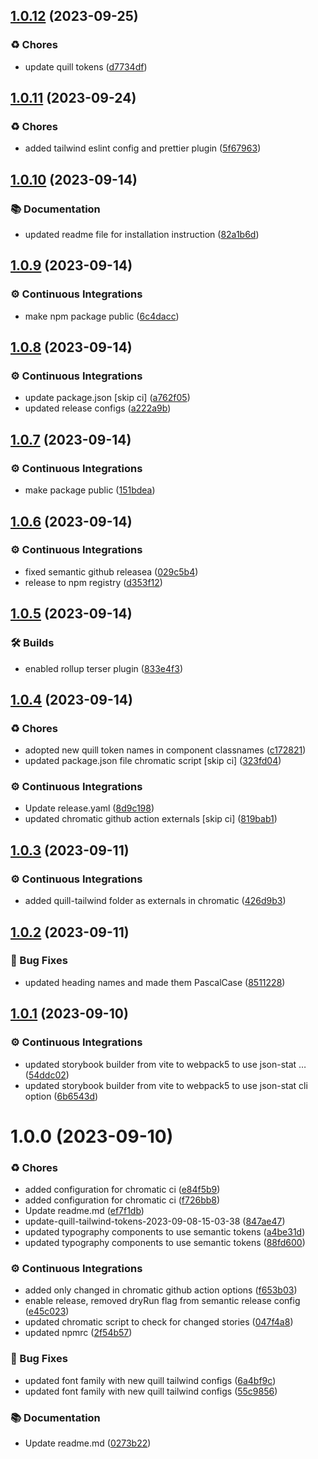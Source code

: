 ## [1.0.12](https://github.com/deriv-com/quill-design/compare/v1.0.11...v1.0.12) (2023-09-25)


### ♻️ 	 Chores

* update quill tokens ([d7734df](https://github.com/deriv-com/quill-design/commit/d7734df0fd23949bc83d97343626cd0decb497f9))

## [1.0.11](https://github.com/deriv-com/quill-design/compare/v1.0.10...v1.0.11) (2023-09-24)


### ♻️ 	 Chores

* added tailwind eslint config and prettier plugin ([5f67963](https://github.com/deriv-com/quill-design/commit/5f67963066e091d1d4be2082897761f17fa40807))

## [1.0.10](https://github.com/deriv-com/quill-design/compare/v1.0.9...v1.0.10) (2023-09-14)


### 📚 	 Documentation

* updated readme file for installation instruction ([82a1b6d](https://github.com/deriv-com/quill-design/commit/82a1b6dbc40834a3838f5d38a30915ce3f2d6152))

## [1.0.9](https://github.com/deriv-com/quill-design/compare/v1.0.8...v1.0.9) (2023-09-14)


### ⚙️ 	 Continuous Integrations

* make npm package public ([6c4dacc](https://github.com/deriv-com/quill-design/commit/6c4dacc7aa3787709989ba68ad5c996029107643))

## [1.0.8](https://github.com/deriv-com/quill-design/compare/v1.0.7...v1.0.8) (2023-09-14)


### ⚙️ 	 Continuous Integrations

* update package.json [skip ci] ([a762f05](https://github.com/deriv-com/quill-design/commit/a762f05b6bbcec5ff77a453ac81da64856ef647a))
* updated release configs ([a222a9b](https://github.com/deriv-com/quill-design/commit/a222a9be6bd61047e33ea035e3e7de5818ff101f))

## [1.0.7](https://github.com/deriv-com/quill-design/compare/v1.0.6...v1.0.7) (2023-09-14)


### ⚙️ 	 Continuous Integrations

* make package public ([151bdea](https://github.com/deriv-com/quill-design/commit/151bdeaf68a6765b28005b54e07e25120d02052a))

## [1.0.6](https://github.com/deriv-com/quill-design/compare/v1.0.5...v1.0.6) (2023-09-14)


### ⚙️ 	 Continuous Integrations

* fixed semantic github releasea ([029c5b4](https://github.com/deriv-com/quill-design/commit/029c5b4125c398af94fe0973e70a4a8fb2bc1905))
* release to npm registry ([d353f12](https://github.com/deriv-com/quill-design/commit/d353f12d3a0a4355aa2b81da388120d4491e429c))

## [1.0.5](https://github.com/deriv-com/quill-design/compare/v1.0.4...v1.0.5) (2023-09-14)


### 🛠 	 Builds

* enabled rollup terser plugin ([833e4f3](https://github.com/deriv-com/quill-design/commit/833e4f3bf7dba4ca837ed16d60bb75be34b4d538))

## [1.0.4](https://github.com/deriv-com/quill-design/compare/v1.0.3...v1.0.4) (2023-09-14)


### ♻️ 	 Chores

* adopted new quill token names in component classnames ([c172821](https://github.com/deriv-com/quill-design/commit/c1728215a8d08babf18580cb9e6f8b4d58fd9358))
* updated package.json file chromatic script [skip ci] ([323fd04](https://github.com/deriv-com/quill-design/commit/323fd04f959034239b26ae03c3cf69b08fb3f7cb))


### ⚙️ 	 Continuous Integrations

* Update release.yaml ([8d9c198](https://github.com/deriv-com/quill-design/commit/8d9c1981777b63148073cb48d930be13775acd42))
* updated chromatic github action externals [skip ci] ([819bab1](https://github.com/deriv-com/quill-design/commit/819bab1f0e664dec021e6d92c5ad34d4d192dd71))

## [1.0.3](https://github.com/deriv-com/quill-design/compare/v1.0.2...v1.0.3) (2023-09-11)


### ⚙️ 	 Continuous Integrations

* added quill-tailwind folder as externals in chromatic ([426d9b3](https://github.com/deriv-com/quill-design/commit/426d9b348ac3b1f93a7b096be86a7a0fbe409ba0))

## [1.0.2](https://github.com/deriv-com/quill-design/compare/v1.0.1...v1.0.2) (2023-09-11)


### 🐛 	 Bug Fixes

* updated heading names and made them PascalCase ([8511228](https://github.com/deriv-com/quill-design/commit/8511228114405eeec12480329860e5e034d597f7))

## [1.0.1](https://github.com/deriv-com/quill-design/compare/v1.0.0...v1.0.1) (2023-09-10)


### ⚙️ 	 Continuous Integrations

* updated storybook builder from vite to webpack5 to use json-stat … ([54ddc02](https://github.com/deriv-com/quill-design/commit/54ddc0298fe94e84ffeeaa5c71c144aeb830f184))
* updated storybook builder from vite to webpack5 to use json-stat cli option ([6b6543d](https://github.com/deriv-com/quill-design/commit/6b6543d303df87e2c702eadce48b17bf523d92d1))

# 1.0.0 (2023-09-10)


### ♻️ 	 Chores

* added configuration for chromatic ci ([e84f5b9](https://github.com/deriv-com/quill-design/commit/e84f5b9f91dd3d047e6ed6f0c24e11be89b179b0))
* added configuration for chromatic ci ([f726bb8](https://github.com/deriv-com/quill-design/commit/f726bb8fda6beca1b5f11bd89d4aa83a41750c66))
* Update readme.md ([ef7f1db](https://github.com/deriv-com/quill-design/commit/ef7f1db763e7c9909065568e2f258fdbe2f586d7))
* update-quill-tailwind-tokens-2023-09-08-15-03-38 ([847ae47](https://github.com/deriv-com/quill-design/commit/847ae474477a4ccae7140f2072eddd58007e9a93))
* updated typography components to use semantic tokens ([a4be31d](https://github.com/deriv-com/quill-design/commit/a4be31d4a56ed95fdcf7026b079c7d0850541b32))
* updated typography components to use semantic tokens ([88fd600](https://github.com/deriv-com/quill-design/commit/88fd600b9eaad7b262675981cc20c9c8eb59f05d))


### ⚙️ 	 Continuous Integrations

* added only changed in chromatic github action options ([f653b03](https://github.com/deriv-com/quill-design/commit/f653b03c7b308894192bebea5a7aa09746a00704))
* enable release, removed dryRun flag from semantic release config ([e45c023](https://github.com/deriv-com/quill-design/commit/e45c0230603986bbf455b7ad152c52a85142d667))
* updated chromatic script to check for changed stories ([047f4a8](https://github.com/deriv-com/quill-design/commit/047f4a8d5289e16197fd01ef9131d51e46e2993e))
* updated npmrc ([2f54b57](https://github.com/deriv-com/quill-design/commit/2f54b57a55bccf542c59cb25647957197bd105c8))


### 🐛 	 Bug Fixes

* updated font family with new quill tailwind configs ([6a4bf9c](https://github.com/deriv-com/quill-design/commit/6a4bf9c60aef39769e827f27c063c60c7ec056cc))
* updated font family with new quill tailwind configs ([55c9856](https://github.com/deriv-com/quill-design/commit/55c9856ca2c8012aacf23de64b58324fe8417315))


### 📚 	 Documentation

* Update readme.md ([0273b22](https://github.com/deriv-com/quill-design/commit/0273b2263ddc062670decf9f86522beccd0119d6))
